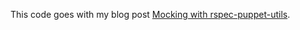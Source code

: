 This code goes with my blog post [Mocking with rspec-puppet-utils](http://razorconsulting.com.au/mocking-with-rspec-puppet-utils.html).
